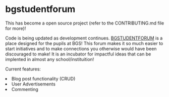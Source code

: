 # bgstudentforum

This has become a open source project (refer to the CONTRIBUTING.md file for more)!

Code is being updated as development continues. <a href="https://www.bgstudentforum.com">BGSTUDENTFORUM</a> is a place designed for the pupils at BGS! This forum makes it so much easier to start initiatives and to make connections you otherwise would have been discouraged to make! It is an incubator for impactful ideas that can be implented in almost any school/instituition!

Current features:
<li>Blog post functionality (CRUD)</li>
<li>User Advertisements</li>
<li>Commenting</li>
